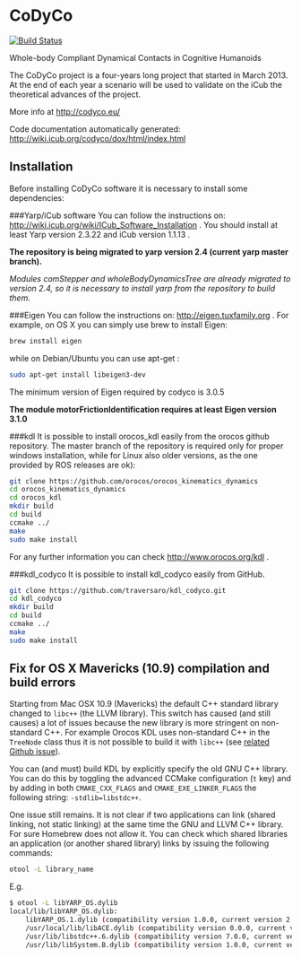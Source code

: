 CoDyCo
======
[![Build Status](https://travis-ci.org/robotology/codyco.png?branch=master)](https://travis-ci.org/robotology/codyco)

Whole-body Compliant Dynamical Contacts in Cognitive Humanoids


The CoDyCo project is a four-years long project that started in March
2013. At the end of each year a scenario will be used to validate on the
iCub  the theoretical advances of the project.

More info at http://codyco.eu/

Code documentation automatically generated: http://wiki.icub.org/codyco/dox/html/index.html

Installation
------------

Before installing CoDyCo software it is necessary to install some dependencies:

###Yarp/iCub software 
You can follow the instructions on: http://wiki.icub.org/wiki/ICub_Software_Installation .
You should install at least Yarp version 2.3.22 and iCub version 1.1.13 .

**The repository is being migrated to yarp version 2.4 (current yarp master branch).**

*Modules _comStepper_ and _wholeBodyDynamicsTree_ are already migrated to version 2.4, so it is necessary to install yarp from the repository to build them.* 

###Eigen
You can follow the instructions on: http://eigen.tuxfamily.org .
For example, on OS X you can simply use brew to install Eigen:
```bash
brew install eigen
```

while on Debian/Ubuntu you can use apt-get :
```bash
sudo apt-get install libeigen3-dev
```

The minimum version of Eigen required by codyco is 3.0.5

**The module motorFrictionIdentification requires at least Eigen version 3.1.0**


###kdl
It is possible to install orocos_kdl easily from the orocos github repository. The master branch of the repository is required only for proper windows installation, while for Linux also older versions, as the one provided by ROS releases are ok):
```bash
git clone https://github.com/orocos/orocos_kinematics_dynamics
cd orocos_kinematics_dynamics
cd orocos_kdl
mkdir build 
cd build
ccmake ../
make
sudo make install
```

For any further information you can check http://www.orocos.org/kdl .
    
###kdl_codyco
It is possible to install kdl_codyco easily from GitHub.
```bash
git clone https://github.com/traversaro/kdl_codyco.git
cd kdl_codyco
mkdir build
cd build
ccmake ../
make
sudo make install
```

    
Fix for OS X Mavericks (10.9) compilation and build errors
------------
Starting from Mac OSX 10.9 (Mavericks) the default C++ standard library changed to `libc++` (the LLVM library).
This switch has caused (and still causes) a lot of issues because the new library is more stringent on non-standard C++.
For example Orocos KDL uses non-standard C++ in the `TreeNode` class thus it is not possible to build it with `libc++` (see [related Github issue](https://github.com/orocos/orocos_kinematics_dynamics/pull/4)).

You can (and must) build KDL by explicitly specify the old GNU C++ library.
You can do this by toggling the advanced CCMake configuration (`t` key) and by adding in both `CMAKE_CXX_FLAGS` and `CMAKE_EXE_LINKER_FLAGS` the following string: `-stdlib=libstdc++`.

One issue still remains. It is not clear if two applications can link (shared linking, not static linking) at the same time the GNU and LLVM C++ library. For sure Homebrew does not allow it.
You can check which shared libraries an application (or another shared library) links by issuing the following commands:
```bash
otool -L library_name
````
E.g.
```bash
$ otool -L libYARP_OS.dylib 
local/lib/libYARP_OS.dylib:
    libYARP_OS.1.dylib (compatibility version 1.0.0, current version 2.3.60)
    /usr/local/lib/libACE.dylib (compatibility version 0.0.0, current version 0.0.0)
    /usr/lib/libstdc++.6.dylib (compatibility version 7.0.0, current version 60.0.0)
    /usr/lib/libSystem.B.dylib (compatibility version 1.0.0, current version 1197.1.1)
````